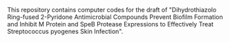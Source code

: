 This repository contains computer codes for the draft of "Dihydrothiazolo Ring-fused 2-Pyridone Antimicrobial Compounds Prevent Biofilm Formation and Inhibit M Protein and SpeB Protease Expressions to Effectively Treat Streptococcus pyogenes Skin Infection".
